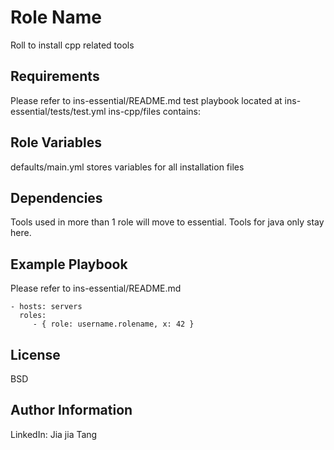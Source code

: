 Role Name
=========

Roll to install cpp related tools

Requirements
------------

Please refer to ins-essential/README.md
test playbook located at ins-essential/tests/test.yml
ins-cpp/files contains:



Role Variables
--------------

defaults/main.yml stores variables for all installation files 


Dependencies
------------

Tools used in more than 1 role will move to essential. 
Tools for java only stay here.

Example Playbook
----------------

Please refer to ins-essential/README.md

    - hosts: servers
      roles:
         - { role: username.rolename, x: 42 }

License
-------

BSD

Author Information
------------------

LinkedIn: Jia jia Tang

